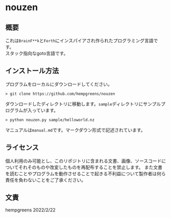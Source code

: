 # nouzen

## 概要
これは`BrainF**k`と`Forth`にインスパイアされ作られたプログラミング言語です。  
スタック指向なgoto言語です。

## インストール方法
プログラムをローカルにダウンロードしてください。
```
> git clone https://github.com/hempgreens/nouzen
```

ダウンロードしたディレクトリに移動します。`sample`ディレクトリにサンプルプログラムが入っています。

```
> python nouzen.py sample/helloworld.nz
```

マニュアルは`manual.md`です。マークダウン形式で記述されています。

## ライセンス
個人利用のみ可能とし、このリポジトリに含まれる文書、画像、ソースコードについてそれそのものや改変したものを再配布することを禁止します。 また文書を読むことやプログラムを動作させることで起きる不利益について製作者は何ら責任を負わないことをご了承ください。

## 文責

hempgreens 2022/2/22